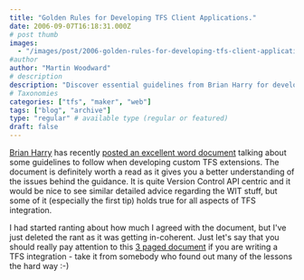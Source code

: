 ```yaml
---
title: "Golden Rules for Developing TFS Client Applications."
date: 2006-09-07T16:18:31.000Z
# post thumb
images:
  - "/images/post/2006-golden-rules-for-developing-tfs-client-applications.jpg"
#author
author: "Martin Woodward"
# description
description: "Discover essential guidelines from Brian Harry for developing custom TFS extensions, ensuring smoother integrations and fewer pitfalls."
# Taxonomies
categories: ["tfs", "maker", "web"]
tags: ["blog", "archive"]
type: "regular" # available type (regular or featured)
draft: false
---
```

[Brian Harry](http://blogs.msdn.com/bharry/) has recently [posted an excellent word document](http://blogs.msdn.com/bharry/archive/2006/09/07/744340.aspx) talking about some guidelines to follow when developing custom TFS extensions.  The document is definitely worth a read as it gives you a better understanding of the issues behind the guidance.  It is quite Version Control API centric and it would be nice to see similar detailed advice regarding the WIT stuff, but some of it (especially the first tip) holds true for all aspects of TFS integration. 

I had started ranting about how much I agreed with the document, but I've just deleted the rant as it was getting in-coherent.  Just let's say that you should really pay attention to this [3 paged document](http://blogs.msdn.com/bharry/attachment/744340.ashx) if you are writing a TFS integration - take it from somebody who found out many of the lessons the hard way :-)